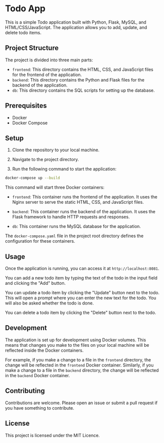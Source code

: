 # Todo App

This is a simple Todo application built with Python, Flask, MySQL, and HTML/CSS/JavaScript. The application allows you to add, update, and delete todo items.

## Project Structure

The project is divided into three main parts:

- `frontend`: This directory contains the HTML, CSS, and JavaScript files for the frontend of the application.
- `backend`: This directory contains the Python and Flask files for the backend of the application.
- `db`: This directory contains the SQL scripts for setting up the database.

## Prerequisites

- Docker
- Docker Compose

## Setup

1. Clone the repository to your local machine.

2. Navigate to the project directory.

3. Run the following command to start the application:

```bash
docker-compose up --build
```

This command will start three Docker containers:

- `frontend`: This container runs the frontend of the application. It uses the Nginx server to serve the static HTML, CSS, and JavaScript files.

- `backend`: This container runs the backend of the application. It uses the Flask framework to handle HTTP requests and responses.

- `db`: This container runs the MySQL database for the application.

The `docker-compose.yaml` file in the project root directory defines the configuration for these containers.

## Usage

Once the application is running, you can access it at `http://localhost:8081`.

You can add a new todo item by typing the text of the todo in the input field and clicking the "Add" button.

You can update a todo item by clicking the "Update" button next to the todo. This will open a prompt where you can enter the new text for the todo. You will also be asked whether the todo is done.

You can delete a todo item by clicking the "Delete" button next to the todo.

## Development

The application is set up for development using Docker volumes. This means that changes you make to the files on your local machine will be reflected inside the Docker containers.

For example, if you make a change to a file in the `frontend` directory, the change will be reflected in the `frontend` Docker container. Similarly, if you make a change to a file in the `backend` directory, the change will be reflected in the `backend` Docker container.

## Contributing

Contributions are welcome. Please open an issue or submit a pull request if you have something to contribute.

## License

This project is licensed under the MIT Licence.
